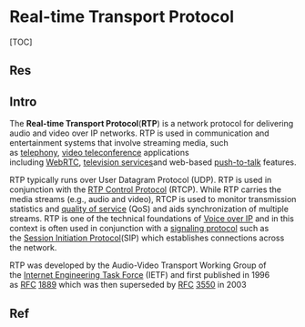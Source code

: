 # Real-time Transport Protocol

[TOC]



## Res


## Intro
The **Real-time Transport Protocol**(**RTP**) is a network protocol for delivering audio and video over IP networks. RTP is used in communication and entertainment systems that involve streaming media, such as [telephony](https://en.wikipedia.org/wiki/Telephony "Telephony"), [video teleconference](https://en.wikipedia.org/wiki/Video_teleconference "Video teleconference") applications including [WebRTC](https://en.wikipedia.org/wiki/WebRTC "WebRTC"), [television services](https://en.wikipedia.org/wiki/IPTV "IPTV")and web-based [push-to-talk](https://en.wikipedia.org/wiki/Push-to-talk "Push-to-talk") features.

RTP typically runs over User Datagram Protocol (UDP). RTP is used in conjunction with the [RTP Control Protocol](https://en.wikipedia.org/wiki/RTP_Control_Protocol "RTP Control Protocol") (RTCP). While RTP carries the media streams (e.g., audio and video), RTCP is used to monitor transmission statistics and [quality of service](https://en.wikipedia.org/wiki/Quality_of_service "Quality of service") (QoS) and aids synchronization of multiple streams. RTP is one of the technical foundations of [Voice over IP](https://en.wikipedia.org/wiki/Voice_over_IP "Voice over IP") and in this context is often used in conjunction with a [signaling protocol](https://en.wikipedia.org/wiki/Signaling_protocol "Signaling protocol") such as the [Session Initiation Protocol](https://en.wikipedia.org/wiki/Session_Initiation_Protocol "Session Initiation Protocol")(SIP) which establishes connections across the network.

RTP was developed by the Audio-Video Transport Working Group of the [Internet Engineering Task Force](https://en.wikipedia.org/wiki/Internet_Engineering_Task_Force "Internet Engineering Task Force") (IETF) and first published in 1996 as [RFC](https://en.wikipedia.org/wiki/RFC_(identifier) "RFC (identifier)") [1889](https://datatracker.ietf.org/doc/html/rfc1889) which was then superseded by [RFC](https://en.wikipedia.org/wiki/RFC_(identifier) "RFC (identifier)") [3550](https://datatracker.ietf.org/doc/html/rfc3550) in 2003



## Ref
[Real-time Transport Protocol | Wikipedia]: https://en.wikipedia.org/wiki/Real-time_Transport_Protocol



